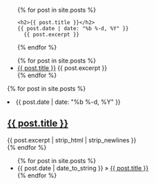 
<ul>
  {% for post in site.posts %}
    
    <h2>{{ post.title }}</h2>
    {{ post.date | date: "%b %-d, %Y" }}
      {{ post.excerpt }}
    
  {% endfor %}
</ul>


<ul>
  {% for post in site.posts %}
    <li>
      <a href="{{ post.url }}">{{ post.title }}</a>
      {{ post.excerpt }}
    </li>
  {% endfor %}
</ul>
      
      

{% for post in site.posts %}
<li>
	<span class="post-meta">{{ post.date | date: "%b %-d, %Y" }}</span>
	<h2 class="post-title">
		<a class="post-link" href="{{ post.url | prepend: site.baseurl }}">{{ post.title }}</a>
	</h2>
	{{ post.excerpt | strip_html | strip_newlines }}
</li>
{% endfor %}


      

<ul class="posts">
  {% for post in site.posts %}
    <li><span>{{ post.date | date_to_string }}</span> &raquo; <a href="{{ BASE_PATH }}{{ post.url }}">{{ post.title }}</a></li>
  {% endfor %}
</ul>
